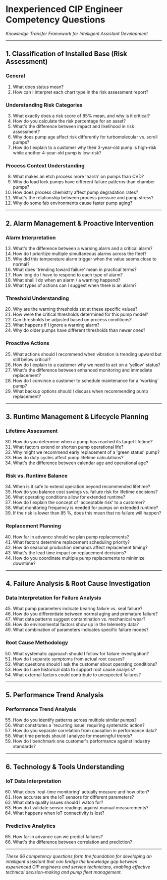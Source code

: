 # Inexperienced CIP Engineer Competency Questions
*Knowledge Transfer Framework for Intelligent Assistant Development*

---

## 1. Classification of Installed Base (Risk Assessment)

### **General**
1. What does status mean?
2. How can I interpret each chart type in the risk assessment report?

### **Understanding Risk Categories**
3. What exactly does a risk score of 85% mean, and why is it critical?
4. How do you calculate the risk percentage for an asset?
5. What's the difference between impact and likelihood in risk assessment?
6. Why does pump age affect risk differently for turbomolecular vs. scroll pumps?
7. How do I explain to a customer why their 3-year-old pump is high-risk while another 4-year-old pump is low-risk?

### **Process Context Understanding**
8. What makes an etch process more 'harsh' on pumps than CVD?
9. Why do load lock pumps have different failure patterns than chamber pumps?
10. How does process chemistry affect pump degradation rates?
11. What's the relationship between process pressure and pump stress?
12. Why do some fab environments cause faster pump aging?

---

## 2. Alarm Management & Proactive Intervention

### **Alarm Interpretation**
13. What's the difference between a warning alarm and a critical alarm?
14. How do I prioritize multiple simultaneous alarms across the fleet?
15. Why did this temperature alarm trigger when the value seems close to normal?
16. What does 'trending toward failure' mean in practical terms?
17. How long do I have to respond to each type of alarm?
18. What shall I do when an alarm / a warning happend?
19. What types of actions can I suggest when there is an alarm? 

### **Threshold Understanding**
20. Why are the warning thresholds set at these specific values?
21. How were the critical thresholds determined for this pump model?
22. Can thresholds be adjusted based on process conditions?
23. What happens if I ignore a warning alarm?
24. Why do older pumps have different thresholds than newer ones?

### **Proactive Actions**
25. What actions should I recommend when vibration is trending upward but still below critical?
26. How do I explain to a customer why we need to act on a 'yellow' status?
27. What's the difference between enhanced monitoring and immediate replacement?
28. How do I convince a customer to schedule maintenance for a 'working' pump?
29. What backup options should I discuss when recommending pump replacement?

---

## 3. Runtime Management & Lifecycle Planning

### **Lifetime Assessment**
30. How do you determine when a pump has reached its target lifetime?
31. What factors extend or shorten pump operational life?
32. Why might we recommend early replacement of a 'green status' pump?
33. How do duty cycles affect pump lifetime calculations?
34. What's the difference between calendar age and operational age?

### **Risk vs. Runtime Balance**
34. When is it safe to extend operation beyond recommended lifetime?
35. How do you balance cost savings vs. failure risk for lifetime decisions?
36. What operating conditions allow for extended runtime?
37. How do I explain the concept of 'acceptable risk' to a customer?
38. What monitoring frequency is needed for pumps on extended runtime?
39. If the risk is lower than 85 %, does this mean that no failure will happen?

### **Replacement Planning**
40. How far in advance should we plan pump replacements?
41. What factors determine replacement scheduling priority?
42. How do seasonal production demands affect replacement timing?
43. What's the lead time impact on replacement decisions?
44. How do you coordinate multiple pump replacements to minimize downtime?

---

## 4. Failure Analysis & Root Cause Investigation

### **Data Interpretation for Failure Analysis**
45. What pump parameters indicate bearing failure vs. seal failure?
46. How do you differentiate between normal aging and premature failure?
47. What data patterns suggest contamination vs. mechanical wear?
48. How do environmental factors show up in the telemetry data?
49. What combination of parameters indicates specific failure modes?

### **Root Cause Methodology**
50. What systematic approach should I follow for failure investigation?
51. How do I separate symptoms from actual root causes?
52. What questions should I ask the customer about operating conditions?
53. How do I use historical data to support root cause analysis?
54. What external factors could contribute to unexpected failures?

---

## 5. Performance Trend Analysis

### **Performance Trend Analysis**
55. How do you identify patterns across multiple similar pumps?
56. What constitutes a 'recurring issue' requiring systematic action?
57. How do you separate correlation from causation in performance data?
58. What time periods should I analyze for meaningful trends?
59. How do I benchmark one customer's performance against industry standards?

---

## 6. Technology & Tools Understanding

### **IoT Data Interpretation**
60. What does 'real-time monitoring' actually measure and how often?
61. How accurate are the IoT sensors for different parameters?
62. What data quality issues should I watch for?
63. How do I validate sensor readings against manual measurements?
64. What happens when IoT connectivity is lost?

### **Predictive Analytics**
65. How far in advance can we predict failures?
66. What's the difference between correlation and prediction?

---

*These 66 competency questions form the foundation for developing an intelligent assistant that can bridge the knowledge gap between experienced CIP engineers and service technicians, enabling effective technical decision-making and pump fleet management.*
